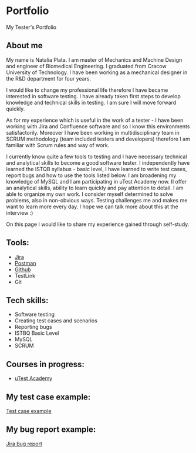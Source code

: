 # Portfolio
My Tester's Portfolio


## About me
My name is Natalia Plata. I am master of Mechanics and Machine Design and engineer of Biomedical Engineering. I graduated from Cracow University of Technology. I have been working as a mechanical designer in the R&D department for four years.

I would like to change my professional life therefore I have became interested in software testing. I have already taken first steps to develop knowledge and technical skills in testing. I am sure I will move forward quickly.

As for my experience which is useful in the work of a tester - I have been working with Jira and Confluence software and so I know this environments satisfactorily. Moreover I have been working in multidisciplinary team in SCRUM methodology (team included testers and developers) therefore I am familiar with Scrum rules and way of work.

I currently know quite a few tools to testing and I have necessary technical and analytical skills to become a good software tester.
I independently have learned the ISTQB syllabus - basic level, I have learned to write test cases, report bugs and how to use the tools listed below. I am broadening my knowledge of MySQL and I am participating in uTest Academy now.
II offer an analytical skills, ability to learn quickly and pay attention to detail. I am able to organize my own work. I consider myself determined to solve problems, also in non-obvious ways. Testing challenges me and makes me want to learn more every day. I hope we can talk more about this at the interview :)

On this page I would like to share my experience gained through self-study.


## Tools:
  - [Jira](https://www.atlassian.com/software/jira0)
  - [Postman](https://www.postman.com/)
  - [Github](https://github.com/)
  - TestLink
  - Git
  
## Tech skills:
  - Software testing
  - Creating test cases and scenarios
  - Reporting bugs
  - ISTBQ Basic Level
  - MySQL
  - SCRUM
  
## Courses in progress:
  - [uTest Academy](https://www.utest.com/)

## My test case example:
[Test case example](https://github.com/NataliaPlata/Portfolio/blob/main/Images/Test%20Case.png)

## My bug report example:
[Jira bug report](https://github.com/NataliaPlata/Portfolio/blob/main/Images/Jira%20Bug%20Raport.png)

